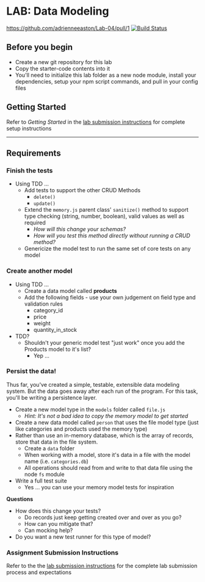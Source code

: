 # LAB: Data Modeling

https://github.com/adrienneeaston/Lab-04/pull/1
[![Build Status](https://travis-ci.com/adrienneeaston/Lab-04.svg?branch=master)](https://travis-ci.com/adrienneeaston/Lab-04)

## Before you begin
* Create a new git repository for this lab
* Copy the starter-code contents into it
* You'll need to initialize this lab folder as a new node module, install your dependencies, setup your npm script commands, and pull in your config files

## Getting Started
Refer to *Getting Started* in the [lab submission instructions](../../../reference/submission-instructions/labs/README.md) for complete setup instructions

---

## Requirements

### Finish the tests
* Using TDD ...
  * Add tests to support the other CRUD Methods
    * `delete()`
    * `update()`
  * Extend the `memory.js` parent class' `sanitize()` method to support type checking (string, number, boolean), valid values as well as required
    * *How will this change your schemas?*
    * *How will you test this method directly without running a CRUD method?*
  * Genericize the model test to run the same set of core tests on any model

### Create another model
* Using TDD ...
  * Create a data model called **products**
  * Add the following fields - use your own judgement on field type and validation rules
    * category_id
    * price
    * weight
    * quantity_in_stock
* TDD?
  * Shouldn't your generic model test "just work" once you add the Products model to it's list?
    * Yep ...

### Persist the data!
Thus far, you've created a simple, testable, extensible data modeling system.  But the data goes away after each run of the program. For this task, you'll be writing a persistence layer.

* Create a new model type in the `models` folder called `file.js`
  * *Hint: It's not a bad idea to copy the memory model to get started*
* Create a new data model called `person` that uses the file model type (just like categories and products used the memory type)
* Rather than use an in-memory database, which is the array of records, store that data in the file system.
  * Create a `data` folder
  * When working with a model, store it's data in a file with the model name (i.e. `categories.db`)
  * All operations should read from and write to that data file using the node `fs` module
* Write a full test suite
  * Yes ... you can use your memory model tests for inspiration

**Questions**
* How does this change your tests?
  * Do records just keep getting created over and over as you go?
  * How can you mitigate that?
  * Can mocking help?
* Do you want a new test runner for this type of model?


### Assignment Submission Instructions
Refer to the the [lab submission instructions](../../../reference/submission-instructions/labs/README.md) for the complete lab submission process and expectations
